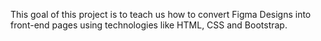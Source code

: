 This goal of this project is to teach us how to convert Figma Designs into front-end pages using technologies like HTML, CSS and Bootstrap.

